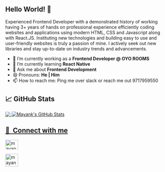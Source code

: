 ## Hello World! 👋

Experienced Frontend Developer with a demonstrated history of working having 3+ years of hands on professional experience efficiently coding websites and applications using modern HTML, CSS and Javascript along with React.JS.
Instituting new technologies and building easy to use and user-friendly websites is truly a passion of mine. I actively seek out new libraries and stay up-to-date on industry trends and advancements.

- 🔭 I’m currently working as a **Frontend Developer @ OYO ROOMS**
- 🌱 I’m currently learning **React Native**
- 💬 Ask me about **Frontend Development**
- 😄 Pronouns: **He | Him**
- 📫 How to reach me: Ping me over slack or reach me out 9717959550


## &#x1f4c8; GitHub Stats
<a href="https://github.com/mayank-oyo/mayank-oyo">
  <img align="center" src="https://github-readme-stats.vercel.app/api/top-langs/?username=mayank-oyo&title_color=ffffff&text_color=c9cacc&icon_color=2bbc8a&bg_color=1d1f21&langs_count=3" />
</a>

<a href="https://github.com/mayank-oyo/mayank-oyo">
  <img align="center" src="https://github-readme-stats.vercel.app/api?username=mayank-oyo&show_icons=true&line_height=27&count_private=true&title_color=ffffff&text_color=c9cacc&icon_color=2bbc8a&bg_color=1d1f21" alt="Mayank's GitHub Stats" />


## 🔗 &nbsp;**Connect with me**
<p align="left">
<a href="https://www.linkedin.com/in/mayankkhanna0" target="blank"><img align="center" src="https://raw.githubusercontent.com/rahuldkjain/github-profile-readme-generator/master/src/images/icons/Social/linked-in-alt.svg" alt="mayanklinkedin" height="30" width="40" /></a>
  
<a href="https://mayankkhanna.in" target="blank"><img align="center" src="https://mayankkhanna.in/assets/mk.png" alt="mayank" height="40" width="40" /></a>



<!---
mayank-oyo/mayank-oyo is a ✨ special ✨ repository because its `README.md` (this file) appears on your GitHub profile.
You can click the Preview link to take a look at your changes.
--->
